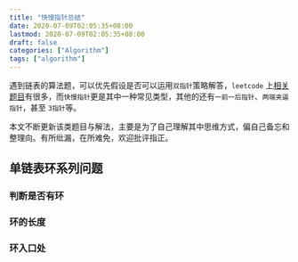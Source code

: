 ```yaml
---
title: "快慢指针总结"
date: 2020-07-09T02:05:35+08:00
lastmod: 2020-07-09T02:05:35+08:00
draft: false
categories: ["Algorithm"]
tags: ["algorithm"]
---
```


遇到链表的算法题，可以优先假设是否可以运用`双指针`策略解答，`leetcode` 上[相关题目](https://leetcode-cn.com/tag/two-pointers/)有很多，而`快慢指针`更是其中一种常见类型，其他的还有`一前一后指针`、`两端夹逼指针`，甚至 `3指针`等。

本文不断更新该类题目与解法，主要是为了自己理解其中思维方式，偏自己备忘和整理向。有所纰漏，在所难免，欢迎批评指正。



## 单链表环系列问题



### 判断是否有环



### 环的长度



### 环入口处
